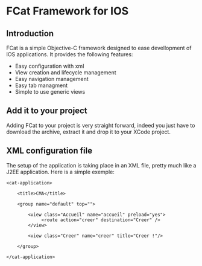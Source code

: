 FCat Framework for IOS
=====================

Introduction
------------
FCat is a simple Objective-C framework designed to ease devellopment of
IOS applications.
It provides the following features:

*  Easy configuration with xml
*  View creation and lifecycle management
*  Easy navigation management
*  Easy tab managment
*  Simple to use generic views


Add it to your project
----------------------
Adding FCat to your project is very straight forward, indeed you just have
to download the archive, extract it and drop it to your XCode project.

XML configuration file
----------------------
The setup of the application is taking place in an XML file, pretty much like a J2EE application.
Here is a simple exemple:


	<cat-application>
    
		<title>CMA</title>
    
		<group name="default" top="">
        
			<view class="Accueil" name="accueil" preload="yes">
            	 <route action="creer" destination="Creer" />
        	</view>
    
			<view class="Creer" name="creer" title="Creer !"/>
        
    	</group>
        
	</cat-application>

